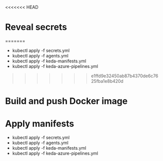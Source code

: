 <<<<<<< HEAD
# Reveal secrets

=======
- kubectl apply -f secrets.yml
- kubectl apply -f agents.yml
- kubectl apply -f keda-manifests.yml
- kubectl apply -f keda-azure-pipelines.yml
>>>>>>> e1ffd9e32450ab87b4370de6c7625fba1e8b420d

# Build and push Docker image



# Apply manifests
- kubectl apply -f secrets.yml
- kubectl apply -f agents.yml
- kubectl apply -f keda-manifests.yml
- kubectl apply -f keda-azure-pipelines.yml

